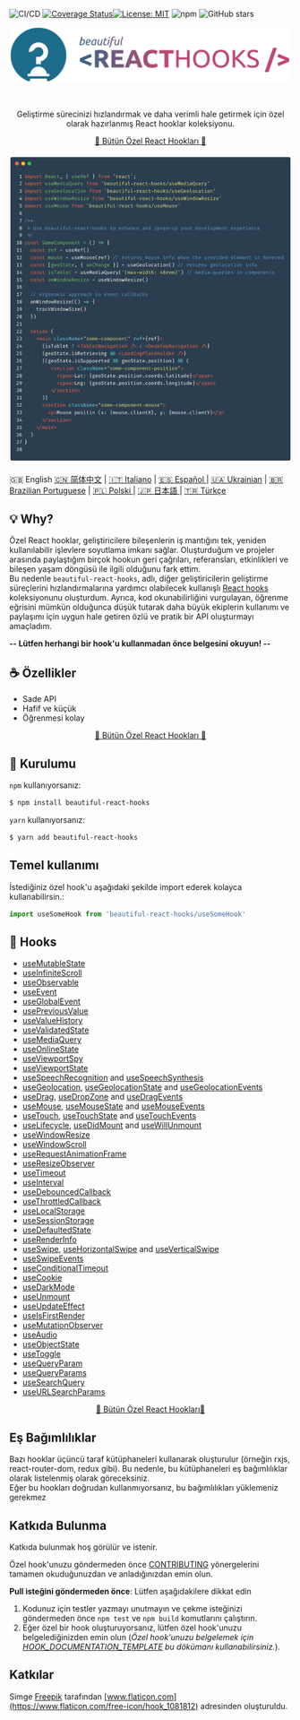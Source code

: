 ![CI/CD](https://github.com/beautifulinteractions/beautiful-react-hooks/workflows/CI/CD/badge.svg)
[![Coverage Status](https://coveralls.io/repos/github/beautifulinteractions/beautiful-react-hooks/badge.svg?branch=master)](https://coveralls.io/github/beautifulinteractions/beautiful-react-hooks?branch=master)[![License:
MIT](https://img.shields.io/badge/License-MIT-yellow.svg)](https://opensource.org/licenses/MIT)
![npm](https://img.shields.io/npm/v/beautiful-react-hooks)
![GitHub stars](https://img.shields.io/github/stars/beautifulinteractions/beautiful-react-hooks?style=social)


<div align="center">
  <p align="center">
    <img src="../logo.png" alt="Beautiful React Hooks" width="750px" />
  </p>
</div>
<br />
<div>
  <p align="center">
    Geliştirme sürecinizi hızlandırmak ve daha verimli hale getirmek için özel olarak hazırlanmış React hooklar koleksiyonu.
  </p>
</div>

<div>
  <p align="center">
    <a href="https://antonioru.github.io/beautiful-react-hooks/" target="_blank">
    🌟 Bütün Özel React Hookları 🌟
    </a>
  </p>
</div>

![Usage example](../usage_example.png)

<a>🇬🇧 English</a>  <a href="https://github.com/beautifulinteractions/beautiful-react-hooks/blob/master/docs/README.zh-CN.md">🇨🇳 简体中文</a>
| <a href="https://github.com/beautifulinteractions/beautiful-react-hooks/blob/master/docs/README.it-IT.md">🇮🇹 Italiano</a>
| <a href="https://github.com/beautifulinteractions/beautiful-react-hooks/blob/master/docs/README.es-ES.md"> 🇪🇸 Español </a>
| <a href="https://github.com/beautifulinteractions/beautiful-react-hooks/blob/master/docs/README.uk-UA.md">🇺🇦 Ukrainian</a>
| <a href="https://github.com/beautifulinteractions/beautiful-react-hooks/blob/master/docs/README.pt-BR.md">🇧🇷 Brazilian Portuguese</a>
| <a href="https://github.com/beautifulinteractions/beautiful-react-hooks/blob/master/docs/README.pl-PL.md">🇵🇱 Polski </a>
| <a href="https://github.com/beautifulinteractions/beautiful-react-hooks/blob/master/docs/README.jp-JP.md">🇯🇵 日本語 </a>
| <a href="https://github.com/beautifulinteractions/beautiful-react-hooks/blob/master/docs/README.tr-TR.md">🇹🇷 Türkçe</a>

## 💡 Why?

Özel React hooklar, geliştiricilere bileşenlerin iş mantığını tek, yeniden kullanılabilir işlevlere soyutlama imkanı sağlar.
Oluşturduğum ve projeler arasında paylaştığım birçok hookun geri çağrıları, referansları, etkinlikleri ve bileşen yaşam döngüsü ile ilgili olduğunu fark ettim.\
Bu nedenle `beautiful-react-hooks`, adlı, diğer geliştiricilerin geliştirme süreçlerini hızlandırmalarına yardımcı olabilecek kullanışlı [React hooks](https://beta.reactjs.org/reference/react) koleksiyonunu oluşturdum.
Ayrıca, kod okunabilirliğini vurgulayan, öğrenme eğrisini mümkün olduğunca düşük tutarak daha büyük ekiplerin kullanımı ve paylaşımı için uygun hale getiren özlü ve pratik bir API oluşturmayı amaçladım.

**-- Lütfen herhangi bir hook'u kullanmadan önce belgesini okuyun! --**

## ☕️ Özellikler

* Sade API
* Hafif ve küçük
* Öğrenmesi kolay

<div>
  <p align="center">
    <a href="https://antonioru.github.io/beautiful-react-hooks/" target="_blank">
    🌟 Bütün Özel React Hookları 🌟
    </a>
  </p>
</div>

## 🕺 Kurulumu

`npm` kullanıyorsanız:

```bash
$ npm install beautiful-react-hooks
```

`yarn` kullanıyorsanız:

```bash
$ yarn add beautiful-react-hooks
```

## Temel kullanımı

İstediğiniz özel hook'u aşağıdaki şekilde import ederek kolayca kullanabilirsin.:

```ts static
import useSomeHook from 'beautiful-react-hooks/useSomeHook'
```

## 🎨 Hooks

* [useMutableState](docs/useMutableState.md)
* [useInfiniteScroll](docs/useInfiniteScroll.md)
* [useObservable](docs/useObservable.md)
* [useEvent](docs/useEvent.md)
* [useGlobalEvent](docs/useGlobalEvent.md)
* [usePreviousValue](docs/usePreviousValue.md)
* [useValueHistory](docs/useValueHistory.md)
* [useValidatedState](docs/useValidatedState.md)
* [useMediaQuery](docs/useMediaQuery.md)
* [useOnlineState](docs/useOnlineState.md)
* [useViewportSpy](docs/useViewportSpy.md)
* [useViewportState](docs/useViewportState.md)
* [useSpeechRecognition](docs/useSpeechRecognition.md) and [useSpeechSynthesis](docs/useSpeechSynthesis.md)
* [useGeolocation](docs/useGeolocation.md), [useGeolocationState](docs/useGeolocationState.md)
  and [useGeolocationEvents](docs/useGeolocationEvents.md)
* [useDrag](docs/useDrag.md), [useDropZone](docs/useDropZone.md) and [useDragEvents](docs/useDragEvents.md)
* [useMouse](docs/useMouse.md), [useMouseState](docs/useMouseState.md) and [useMouseEvents](docs/useMouseEvents.md)
* [useTouch](docs/useTouch.md), [useTouchState](docs/useTouchState.md) and [useTouchEvents](docs/useTouchEvents.md)
* [useLifecycle](docs/useLifecycle.md), [useDidMount](docs/useDidMount.md) and [useWillUnmount](docs/useWillUnmount.md)
* [useWindowResize](docs/useWindowResize.md)
* [useWindowScroll](docs/useWindowScroll.md)
* [useRequestAnimationFrame](docs/useRequestAnimationFrame.md)
* [useResizeObserver](docs/useResizeObserver.md)
* [useTimeout](docs/useTimeout.md)
* [useInterval](docs/useInterval.md)
* [useDebouncedCallback](docs/useDebouncedCallback.md)
* [useThrottledCallback](docs/useThrottledCallback.md)
* [useLocalStorage](docs/useLocalStorage.md)
* [useSessionStorage](docs/useSessionStorage.md)
* [useDefaultedState](docs/useDefaultedState.md)
* [useRenderInfo](docs/useRenderInfo.md)
* [useSwipe](docs/useSwipe.md), [useHorizontalSwipe](docs/useHorizontalSwipe.md) and [useVerticalSwipe](docs/useVerticalSwipe.md)
* [useSwipeEvents](docs/useSwipeEvents.md)
* [useConditionalTimeout](docs/useConditionalTimeout.md)
* [useCookie](docs/useCookie.md)
* [useDarkMode](docs/useDarkMode.md)
* [useUnmount](docs/useUnmount.md)
* [useUpdateEffect](docs/useUpdateEffect.md)
* [useIsFirstRender](docs/useIsFirstRender.md)
* [useMutationObserver](docs/useMutationObserver.md)
* [useAudio](docs/useAudio.md)
* [useObjectState](docs/useObjectState.md)
* [useToggle](docs/useToggle.md)
* [useQueryParam](docs/useQueryParam.md)
* [useQueryParams](docs/useQueryParams.md)
* [useSearchQuery](docs/useSearchQuery.md)
* [useURLSearchParams](docs/useURLSearchParams.md)

<div>
  <p align="center">
    <a href="https://antonioru.github.io/beautiful-react-hooks/" target="_blank">
    🌟 Bütün Özel React Hookları🌟
    </a>
  </p>
</div>

## Eş Bağımlılıklar

Bazı hooklar üçüncü taraf kütüphaneleri kullanarak oluşturulur (örneğin rxjs, react-router-dom, redux gibi). Bu nedenle, bu kütüphaneleri eş bağımlılıklar olarak listelenmiş olarak göreceksiniz.\
Eğer bu hookları doğrudan kullanmıyorsanız, bu bağımlılıkları yüklemeniz gerekmez

## Katkıda Bulunma

Katkıda bulunmak hoş görülür ve istenir.

Özel hook'unuzu göndermeden önce [CONTRIBUTING](./CONTRIBUTING.md) yönergelerini tamamen okuduğunuzdan ve anladığınızdan emin olun.

**Pull isteğini göndermeden önce**: Lütfen aşağıdakilere dikkat edin

1. Kodunuz için testler yazmayı unutmayın ve çekme isteğinizi göndermeden önce `npm test` ve `npm build` komutlarını çalıştırın.
2. Eğer özel bir hook oluşturuyorsanız, lütfen özel hook'unuzu belgelediğinizden emin olun (*Özel hook'unuzu belgelemek için [HOOK_DOCUMENTATION_TEMPLATE](./HOOK_DOCUMENTATION_TEMPLATE.md) bu dökümanı kullanabilirsiniz.*).

## Katkılar

Simge [Freepik](https://www.flaticon.com/authors/freepik) tarafından [www.flaticon.com](https://www.flaticon.com/free-icon/hook_1081812) adresinden oluşturuldu.
